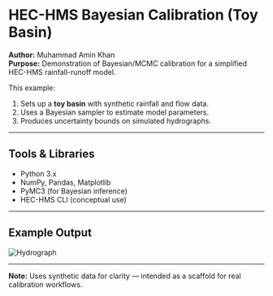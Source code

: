 # HEC-HMS Bayesian Calibration (Toy Basin)

**Author:** Muhammad Amin Khan  
**Purpose:** Demonstration of Bayesian/MCMC calibration for a simplified HEC-HMS rainfall-runoff model.

This example:
1. Sets up a **toy basin** with synthetic rainfall and flow data.
2. Uses a Bayesian sampler to estimate model parameters.
3. Produces uncertainty bounds on simulated hydrographs.

---

## Tools & Libraries
- Python 3.x
- NumPy, Pandas, Matplotlib
- PyMC3 (for Bayesian inference)
- HEC-HMS CLI (conceptual use)

---

## Example Output
![Hydrograph](hydrograph.png)

---

**Note:** Uses synthetic data for clarity — intended as a scaffold for real calibration workflows.

